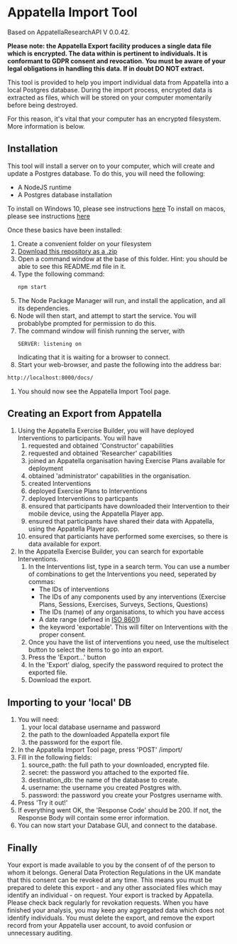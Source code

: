 # Appatella Import Tool

Based on AppatellaResearchAPI V 0.0.42. 

**Please note: the Appatella Export facility produces a single data file which is encrypted. The data within is pertinent to individuals. It is conformant to GDPR consent and revocation. You must be aware of your legal obligations in handling this data. If in doubt DO NOT extract.**

This tool is provided to help you import individual data from Appatella into a local Postgres database. 
During the import process, encrypted data is extracted as files, which will be stored on your computer momentarily before being destroyed.

For this reason, it's vital that your computer has an encrypted filesystem. More information is below.

## Installation

This tool will install a server on to your computer, which will create and update a Postgres database. To do this, you will need the following:

* A NodeJS runtime
* A Postgres database installation

To install on Windows 10, please see instructions [here](./win10install.md)
To install on macos, please see instructions [here](./macosinstall.md)

Once these basics have been installed:

1. Create a convenient folder on your filesystem
1. [Download this repository as a .zip](https://github.com/CMDT/AppatellaImportTool/archive/master.zip)
1. Open a command window at the base of this folder. Hint: you should be able to see this README.md file in it.
1. Type the following command:
    ```bash
    npm start
    ```
1. The Node Package Manager will run, and install the application, and all its dependencies.
1. Node will then start, and attempt to start the service. You will probablybe prompted for permission to do this.
1. The command window will finish running the server, with 
    ```
    SERVER: listening on 
    ```
    Indicating that it is waiting for a browser to connect.
1. Start your web-browser, and paste the following into the address bar:
```bash
http://localhost:8000/docs/
```
1. You should now see the Appatella Import Tool page.

## Creating an Export from Appatella

1. Using the Appatella Exercise Builder, you will have deployed Interventions to participants. You will have
    1. requested and obtained 'Constructor' capabilities
    1. requested and obtained 'Researcher' capabilities
    1. joined an Appatella organisation having Exercise Plans available for deployment
    1. obtained 'administrator' capabilities in the organisation.
    1. created Interventions
    1. deployed Exercise Plans to Interventions
    1. deployed Interventions to particpants
    1. ensured that participants have downloaded their Intervention to their mobile device, using the Appatella Player app.
    1. ensured that participants have shared their data with Appatella, using the Appatella Player app.
    1. ensured that particiants have performed some exercises, so there is data available for export.
1. In the Appatella Exercise Builder, you can search for exportable Interventions.
    1. In the Interventions list, type in a search term. You can use a number of combinations to get the Interventions you need, seperated by commas:
        * The IDs of interventions
        * The IDs of any components used by any interventions (Exercise Plans, Sessions, Exercises, Surveys, Sections, Questions)
        * The IDs (name) of any organisations, to which you have access
        * A date range (defined in [ISO 8601](https://www.iso.org/iso-8601-date-and-time-format.html))
        * the keyword 'exportable'. This will filter on Interventions with the proper consent.
    1. Once you have the list of interventions you need, use the multiselect button to select the items to go into an export.
    1. Press the 'Export...' button
    1. In the 'Export'  dialog, specify the password required to protect the exported file.
    1. Download the export.

## Importing to your 'local' DB

1. You will need:
    1. your local database username and password
    1. the path to the downloaded Appatella export file
    1. the password for the export file.
2. In the Appatella Import Tool page, press 'POST' /import/
3. Fill in the following fields:
    1. source_path: the full path to your downloaded, encrypted file.
    1. secret: the password you attached to the exported file.
    1. destination_db: the name of the database to create.
    1. username: the username you created Postgres with.
    1. password: the password you create your Postgres username with.
4. Press 'Try it out!'
5. If everything went OK, the 'Response Code' should be 200. If not, the Response Body will contain some error information.
6. You can now start your Database GUI, and connect to the database.


## Finally
Your export is made available to you by the consent of of the person to whom it belongs. 
General Data Protection Regulations in the UK mandate that this consent can be revoked at any time.
This means you must be prepared to delete this export - and any other associated files which may identify an individual - on request.
Your export is tracked by Appatella. Please check back regularly for revokation requests.
When you have finished your analysis, you may keep any aggregated data which does not identify individuals.
You must delete the export, and remove the export record from your Appatella user account, to avoid confusion or unnecessary auditing.





